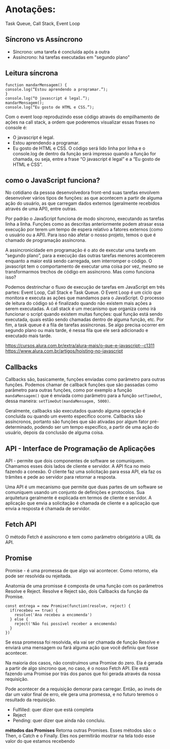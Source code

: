 # Anotações: 
 Task Queue, Call Stack, Event Loop

## Síncrono vs Assíncrono
  - Síncrono: uma tarefa é concluída após a outra
  - Assíncrono: há tarefas executadas em "segundo plano"

## Leitura síncrona
```
function mandarMensagem() {
console.log(“Estou aprendendo a programar.”);
}
console.log(“O javascript é legal.”);
mandarMensagem();
console.log(“Eu gosto de HTML e CSS.”);
```
Com o event loop reproduzindo esse código através do empilhamento de ações na call stack, a ordem que poderemos visualizar essas frases no console é:
  - O javascript é legal.
  - Estou aprendendo a programar.
  - Eu gosto de HTML e CSS.
O código será lido linha por linha e o console.log de dentro da função será impresso quando a função for chamada, ou seja, entre a frase “O javascript é legal” e a “Eu gosto de HTML e CSS”.

## como o JavaScript funciona?
No cotidiano da pessoa desenvolvedora front-end suas tarefas envolvem desenvolver vários tipos de funções: as que acontecem a partir de alguma ação do usuário, as que carregam dados externos (geralmente recebidos através de uma API), entre outras.

Por padrão o JavaScript funciona de modo síncrono, executando as tarefas linha a linha. Funções como as descritas anteriormente podem atrasar essa execução por terem um tempo de espera relativo a fatores externos (como o usuário ou a API). Para isso não afetar o nosso projeto, temos o que é chamado de programação assíncrona.

A assincronicidade em programação é o ato de executar uma tarefa em “segundo plano”, para a execução das outras tarefas menores acontecerem enquanto a maior está sendo carregada, sem interromper o código. O javascript tem o comportamento de executar uma coisa por vez, mesmo se transformarmos trechos de código em assíncrono. Mas como funciona isso?

Podemos destrinchar o fluxo de execução de tarefas em JavaScript em três partes: Event Loop, Call Stack e Task Queue. O Event Loop é um ciclo que monitora e executa as ações que mandamos para o JavaScript. O processo de leitura do código só é finalizado quando não existem mais ações a serem executadas. A call stack é um mecanismo que organiza como irá funcionar o script quando existem muitas funções: qual função está sendo executada, quais estão sendo chamadas dentro de alguma função, etc. Por fim, a task queue é a fila de tarefas assíncronas. Se algo precisa ocorrer em segundo plano ou mais tarde, é nessa fila que ele será adicionado e executado mais tarde.

https://cursos.alura.com.br/extra/alura-mais/o-que-e-javascript--c1311
https://www.alura.com.br/artigos/hoisting-no-javascript

## Callbacks
 Callbacks são, basicamente, funções enviadas como parâmetro para outras funções. Podemos chamar de callback funções que são passadas como parâmetro para outras funções, como por exemplo a função ```mandaMensagem()``` que é enviada como parâmetro para a função ```setTimeOut```, dessa maneira: ```setTimeOut(mandaMensagem, 5000)```.
 
 Geralmente, callbacks são executados quando alguma operação é concluída ou quando um evento específico ocorre. Callbacks são assíncronos, portanto são funções que são ativadas por algum fator pré-determinado, podendo ser um tempo específico, a partir de uma ação do usuário, depois da conclusão de alguma coisa.


## API - Interface de Programação de Aplicações
API - permite que dois componentes de software se comuniquem. Chamamos esses dois lados de cliente e servidor. A API fica no meio fazendo a conexão. O cliente faz uma solicitação para essa API, ela faz os trâmites e pede ao servidor para retornar a resposta.

Uma API é um mecanismo que permite que duas partes de um software se comuniquem usando um conjunto de definições e protocolos. Sua arquitetura geralmente é explicada em termos de cliente e servidor. A aplicação que envia a solicitação é chamada de cliente e a aplicação que envia a resposta é chamada de servidor.

 ## Fetch API
 O método Fetch é assíncrono e tem como parâmetro obrigatório a URL da API.

 ## Promise
 Promise - é uma promessa de que algo vai acontecer. Como retorno, ela pode ser resolvida ou rejeitada.

Anatomia de uma promisse é composta de uma função com os parâmetros Resolve e Reject. Resolve e Reject são, dois Callbacks da função da Promise.
```
const entrega = new Promise(function(resolve, reject) {
  if(recebeu == true) {
    resolve('Ana recebeu a encomenda')
  } else {
    reject('Não foi possível receber a encomenda)
  }
})
```
Se essa promessa foi resolvida, ela vai ser chamada de função Resolve e enviará uma mensagem ou fará alguma ação que você definiu que fosse acontecer.

Na maioria dos casos, não construímos uma Promise do zero. Ela é gerada a partir de algo síncrono que, no caso, é o nosso Fetch API. Ele está fazendo uma Promise por trás dos panos que foi gerada através da nossa requisição.

Pode acontecer de a requisição demorar para carregar. Então, ao invés de dar um valor final de erro, ele gera uma promessa, e no futuro teremos o resultado da requisição.

  - Fulfilled: quer dizer que está completa
  - Reject
  - Pending: quer dizer que ainda não concluiu.

**métodos das Promises**
Retorna outras Promises.
Esses métodos são: o Then, o Catch e o Finally. Eles nos permitirão mostrar na tela todo esse valor do que estamos recebendo